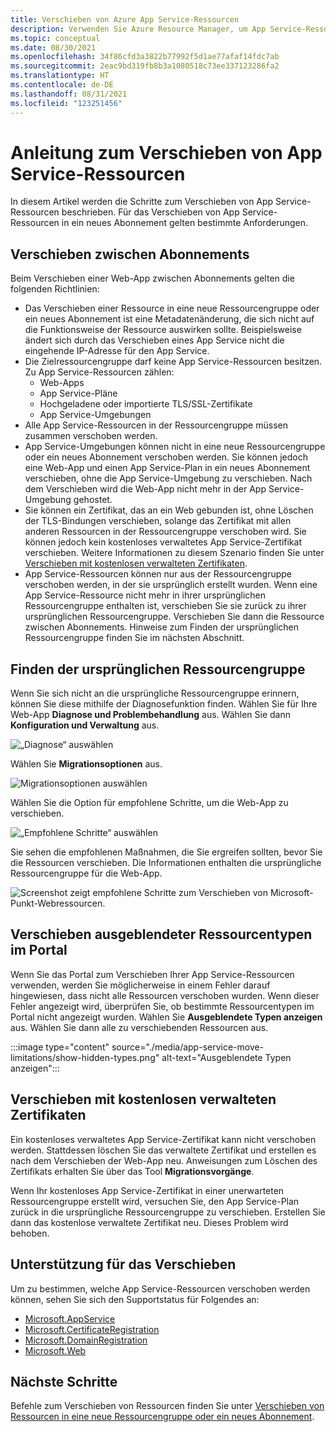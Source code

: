 ```yaml
---
title: Verschieben von Azure App Service-Ressourcen
description: Verwenden Sie Azure Resource Manager, um App Service-Ressourcen in eine neue Ressourcengruppe oder ein neues Abonnement zu verschieben.
ms.topic: conceptual
ms.date: 08/30/2021
ms.openlocfilehash: 34f86cfd3a3822b77992f5d1ae77afaf14fdc7ab
ms.sourcegitcommit: 2eac9bd319fb8b3a1080518c73ee337123286fa2
ms.translationtype: HT
ms.contentlocale: de-DE
ms.lasthandoff: 08/31/2021
ms.locfileid: "123251456"
---
```

# <a name="move-guidance-for-app-service-resources"></a>Anleitung zum Verschieben von App Service-Ressourcen

In diesem Artikel werden die Schritte zum Verschieben von App Service-Ressourcen beschrieben. Für das Verschieben von App Service-Ressourcen in ein neues Abonnement gelten bestimmte Anforderungen.

## <a name="move-across-subscriptions"></a>Verschieben zwischen Abonnements

Beim Verschieben einer Web-App zwischen Abonnements gelten die folgenden Richtlinien:

- Das Verschieben einer Ressource in eine neue Ressourcengruppe oder ein neues Abonnement ist eine Metadatenänderung, die sich nicht auf die Funktionsweise der Ressource auswirken sollte. Beispielsweise ändert sich durch das Verschieben eines App Service nicht die eingehende IP-Adresse für den App Service.
- Die Zielressourcengruppe darf keine App Service-Ressourcen besitzen. Zu App Service-Ressourcen zählen:
    - Web-Apps
    - App Service-Pläne
    - Hochgeladene oder importierte TLS/SSL-Zertifikate
    - App Service-Umgebungen
- Alle App Service-Ressourcen in der Ressourcengruppe müssen zusammen verschoben werden.
- App Service-Umgebungen können nicht in eine neue Ressourcengruppe oder ein neues Abonnement verschoben werden. Sie können jedoch eine Web-App und einen App Service-Plan in ein neues Abonnement verschieben, ohne die App Service-Umgebung zu verschieben. Nach dem Verschieben wird die Web-App nicht mehr in der App Service-Umgebung gehostet.
- Sie können ein Zertifikat, das an ein Web gebunden ist, ohne Löschen der TLS-Bindungen verschieben, solange das Zertifikat mit allen anderen Ressourcen in der Ressourcengruppe verschoben wird. Sie können jedoch kein kostenloses verwaltetes App Service-Zertifikat verschieben. Weitere Informationen zu diesem Szenario finden Sie unter [Verschieben mit kostenlosen verwalteten Zertifikaten](#move-with-free-managed-certificates).
- App Service-Ressourcen können nur aus der Ressourcengruppe verschoben werden, in der sie ursprünglich erstellt wurden. Wenn eine App Service-Ressource nicht mehr in ihrer ursprünglichen Ressourcengruppe enthalten ist, verschieben Sie sie zurück zu ihrer ursprünglichen Ressourcengruppe. Verschieben Sie dann die Ressource zwischen Abonnements. Hinweise zum Finden der ursprünglichen Ressourcengruppe finden Sie im nächsten Abschnitt.

## <a name="find-original-resource-group"></a>Finden der ursprünglichen Ressourcengruppe

Wenn Sie sich nicht an die ursprüngliche Ressourcengruppe erinnern, können Sie diese mithilfe der Diagnosefunktion finden. Wählen Sie für Ihre Web-App **Diagnose und Problembehandlung** aus. Wählen Sie dann **Konfiguration und Verwaltung** aus.

![„Diagnose“ auswählen](./media/app-service-move-limitations/select-diagnostics.png)

Wählen Sie **Migrationsoptionen** aus.

![Migrationsoptionen auswählen](./media/app-service-move-limitations/select-migration.png)

Wählen Sie die Option für empfohlene Schritte, um die Web-App zu verschieben.

![„Empfohlene Schritte“ auswählen](./media/app-service-move-limitations/recommended-steps.png)

Sie sehen die empfohlenen Maßnahmen, die Sie ergreifen sollten, bevor Sie die Ressourcen verschieben. Die Informationen enthalten die ursprüngliche Ressourcengruppe für die Web-App.

![Screenshot zeigt empfohlene Schritte zum Verschieben von Microsoft-Punkt-Webressourcen.](./media/app-service-move-limitations/recommendations.png)

## <a name="move-hidden-resource-types-in-portal"></a>Verschieben ausgeblendeter Ressourcentypen im Portal

Wenn Sie das Portal zum Verschieben Ihrer App Service-Ressourcen verwenden, werden Sie möglicherweise in einem Fehler darauf hingewiesen, dass nicht alle Ressourcen verschoben wurden. Wenn dieser Fehler angezeigt wird, überprüfen Sie, ob bestimmte Ressourcentypen im Portal nicht angezeigt wurden. Wählen Sie **Ausgeblendete Typen anzeigen** aus. Wählen Sie dann alle zu verschiebenden Ressourcen aus.

:::image type="content" source="./media/app-service-move-limitations/show-hidden-types.png" alt-text="Ausgeblendete Typen anzeigen":::

## <a name="move-with-free-managed-certificates"></a>Verschieben mit kostenlosen verwalteten Zertifikaten

Ein kostenloses verwaltetes App Service-Zertifikat kann nicht verschoben werden. Stattdessen löschen Sie das verwaltete Zertifikat und erstellen es nach dem Verschieben der Web-App neu. Anweisungen zum Löschen des Zertifikats erhalten Sie über das Tool **Migrationsvorgänge**.

Wenn Ihr kostenloses App Service-Zertifikat in einer unerwarteten Ressourcengruppe erstellt wird, versuchen Sie, den App Service-Plan zurück in die ursprüngliche Ressourcengruppe zu verschieben. Erstellen Sie dann das kostenlose verwaltete Zertifikat neu. Dieses Problem wird behoben.

## <a name="move-support"></a>Unterstützung für das Verschieben

Um zu bestimmen, welche App Service-Ressourcen verschoben werden können, sehen Sie sich den Supportstatus für Folgendes an:

- [Microsoft.AppService](../move-support-resources.md#microsoftappservice)
- [Microsoft.CertificateRegistration](../move-support-resources.md#microsoftcertificateregistration)
- [Microsoft.DomainRegistration](../move-support-resources.md#microsoftdomainregistration)
- [Microsoft.Web](../move-support-resources.md#microsoftweb)

## <a name="next-steps"></a>Nächste Schritte

Befehle zum Verschieben von Ressourcen finden Sie unter [Verschieben von Ressourcen in eine neue Ressourcengruppe oder ein neues Abonnement](../move-resource-group-and-subscription.md).
